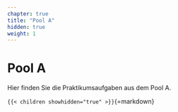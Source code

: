 ```yaml
---
chapter: true
title: "Pool A"
hidden: true
weight: 1
---
```



# Pool A

Hier finden Sie die Praktikumsaufgaben aus dem Pool A.


`{{< children showhidden="true" >}}`{=markdown}
